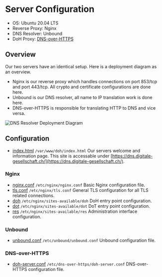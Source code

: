 # Server Configuration

- OS: Ubuntu 20.04 LTS
- Reverse Proxy: Nginx
- DNS Resolver: Unbound
- DoH Proxy: [DNS-over-HTTPS](https://github.com/m13253/dns-over-https)


## Overview

Our two servers have an identical setup. Here is a deployment diagram as an overview.

- Nginx is our reverse proxy which handles connections on port 853/tcp and port 443/tcp. All crypto and certificate configurations are done here.
- Unbound is our DNS resolver, all name to IP translation work is done here.
- DNS-over-HTTPS is responsible for translating HTTP to DNS and vice versa.

![DNS Resolver Deployment Diagram](../img/DNS-Resolver-Deployment-Diagram.png)


## Configuration

- [index.html](index.html) `/var/www/doh/index.html` Our servers welcome and information page. This site is accessable under [https://dns.digitale-gesellschaft.ch/](https://dns.digitale-gesellschaft.ch/).


### Nginx

- [nginx.conf](nginx/nginx.conf) `/etc/nginx/nginx.conf` Basic Nginx configuration file.
- [tls.conf](nginx/tls.conf) `/etc/nginx/tls.conf` General TLS configuration for all TLS related connections.
- [doh](nginx/doh) `/etc/nginx/sites-available/doh` DoH entry point configuration.
- [dot](nginx/dot) `/etc/nginx/sites-available/dot` DoT entry point configuration.
- [res](nginx/res) `/etc/nginx/sites-available/res` Administration interface configuration.


### Unbound

- [unbound.conf](unbound/unbound.conf) `/etc/unbound/unbound.conf` Unbound configuration file.


### DNS-over-HTTPS

- [doh-server.conf](dns-over-https/doh-server.conf) `/etc/dns-over-https/doh-server.conf` DNS-over-HTTPS configuration file.
